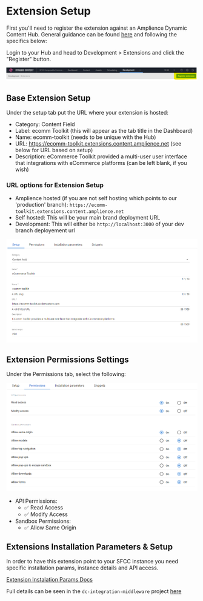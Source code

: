 # Extension Setup

First you'll need to register the extension against an Amplience Dynamic Content Hub. General guidance can be found [here](https://amplience.com/developers/docs/integrations/extensions/register-use/) and following the specifics below:

Login to your Hub and head to Development > Extensions and click the "Register" button.

![Register Start](./media/register-button.png)

## Base Extension Setup

Under the setup tab put the URL where your extension is hosted:

- Category: Content Field
- Label: ecomm Toolkit (this will appear as the tab title in the Dashboard)
- Name: ecomm-toolkit (needs to be unique with the Hub)
- URL: https://ecomm-toolkit.extensions.content.amplience.net (see below for URL based on setup)
- Description: eCommerce Toolkit provided a multi-user user interface that integrations with eCommerce platforms (can be left blank, if you wish)

### URL options for Extension Setup

-   Amplience hosted (if you are not self hosting which points to our 'production' branch): `https://ecomm-toolkit.extensions.content.amplience.net`
-   Self hosted: This will be your main brand deployment URL
-   Development: This will either be `http://localhost:3000` of your dev branch deployement url


![Extension Setup](./media/ext-setup.png)

## Extension Permissions Settings

Under the Permissions tab, select the following:

![Extension Permissions](./media/ext-perms.png)

-   API Permissions:
    -   ✅ Read Access
    -   ✅ Modify Access
-   Sandbox Permissions:
    -   ✅ Allow Same Origin 

## Extensions Installation Parameters & Setup

In order to have this extension point to your SFCC instance you need specific installation params, instance details and API access. 

[Extension Instalation Params Docs](https://amplience.com/developers/docs/integrations/extensions/register-use/#installation-parameters)

Full details can be seen in the `dc-integration-middleware` project [here](https://github.com/amplience/dc-integration-middleware/blob/main/docs/vendor/commerce/sfcc.md)
